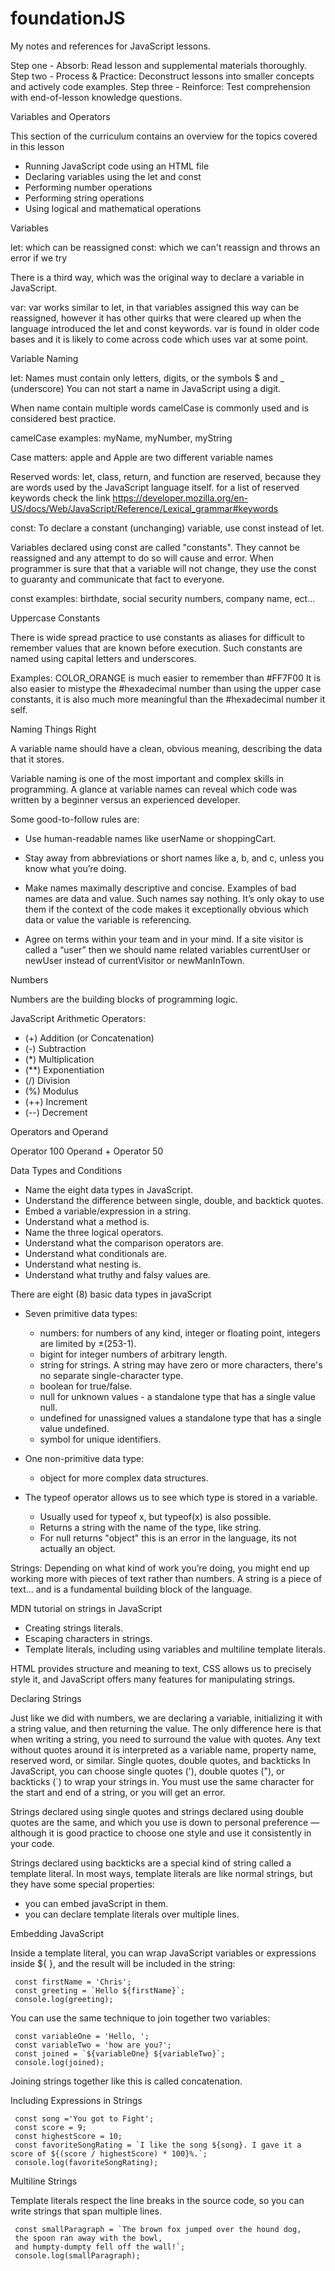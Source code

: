 # foundationJS

My notes and references for JavaScript lessons.

Step one -   Absorb: Read lesson and supplemental materials thoroughly.
Step two -   Process & Practice: Deconstruct lessons into smaller concepts and actively code examples.
Step three - Reinforce: Test comprehension with end-of-lesson knowledge questions.

Variables and Operators

This section of the curriculum contains an overview for the topics covered in this lesson

* Running JavaScript code using an HTML file
* Declaring variables using the let and const
* Performing number operations
* Performing string operations
* Using logical and mathematical operations

Variables

let: which can be reassigned 
const: which we can't reassign and throws an error if we try

There is a third way, which was the original way to declare a variable in JavaScript.

var: var works similar to let, in that variables assigned this way can be reassigned, however 
     it has other quirks that were cleared up when the language introduced the let and const keywords.
     var is found in older code bases and it is likely to come across code which uses var at some point.

Variable Naming 

let:
Names must contain only letters, digits, or the symbols $ and _ (underscore)
You can not start a name in JavaScript using a digit.

When name contain multiple words camelCase is commonly used and is considered best practice.

camelCase examples: myName, myNumber, myString

Case matters: apple and Apple are two different variable names

Reserved words: let, class, return, and function are reserved, because they are words used by the JavaScript 
                language itself. for a list of reserved keywords check the link
                https://developer.mozilla.org/en-US/docs/Web/JavaScript/Reference/Lexical_grammar#keywords

const:
To declare a constant (unchanging) variable, use const instead of let.

Variables declared using const are called "constants". They cannot be reassigned and any attempt to do so will cause and error.
When programmer is sure that that a variable will not change, they use the const to guaranty and communicate that fact to everyone.

const examples: birthdate, social security numbers, company name, ect...

Uppercase Constants

There is wide spread practice to use constants as aliases for difficult to remember values that are known before execution.
Such constants are named using capital letters and underscores.

Examples: COLOR_ORANGE is much easier to remember than #FF7F00 
It is also easier to mistype the #hexadecimal number than using the upper case constants, it is also much more meaningful than the 
#hexadecimal number it self.

Naming Things Right 

A variable name should have a clean, obvious meaning, describing the data that it stores.

Variable naming is one of the most important and complex skills in programming. A glance at variable names can reveal which code was written by a beginner versus an experienced developer.

Some good-to-follow rules are:

* Use human-readable names like userName or shoppingCart.
* Stay away from abbreviations or short names like a, b, and c, unless you know what you’re doing.
* Make names maximally descriptive and concise. Examples of bad names are data and value. Such names say nothing. It’s only okay to use them if the context of the     code makes it exceptionally obvious which data or value the variable is referencing.

* Agree on terms within your team and in your mind. If a site visitor is called a “user” then we should name related variables currentUser or newUser instead of      currentVisitor or newManInTown.

Numbers

Numbers are the building blocks of programming logic.

JavaScript Arithmetic Operators:

* (+)  Addition (or Concatenation)
* (-)  Subtraction
* (*)  Multiplication
* (**) Exponentiation
* (/)  Division
* (%)  Modulus 
* (++) Increment
* (--) Decrement 

Operators and Operand 

Operator 100 Operand + Operator 50

Data Types and Conditions

* Name the eight data types in JavaScript.
* Understand the difference between single, double, and backtick quotes.
* Embed a variable/expression in a string.
* Understand what a method is.
* Name the three logical operators.
* Understand what the comparison operators are.
* Understand what conditionals are.
* Understand what nesting is.
* Understand what truthy and falsy values are.

There are eight (8) basic data types in javaScript

* Seven primitive data types:
     
     * numbers: for numbers of any kind, integer or floating point, integers are limited by ±(253-1).
     * bigint for integer numbers of arbitrary length.
     * string for strings. A string may have zero or more characters, there's no separate single-character type.
     * boolean for true/false.
     * null for unknown values - a standalone type that has a single value null.
     * undefined for unassigned values a standalone type that has a single value undefined.
     * symbol for unique identifiers.
* One non-primitive data type:
     
     * object for more complex data structures.

* The typeof operator allows us to see which type is stored in a variable.
     
     * Usually used for typeof x, but typeof(x) is also possible.
     * Returns a string with the name of the type, like string.
     * For null returns "object" this is an error in the language, its not actually an object.

Strings: Depending on what kind of work you’re doing, you might end up working more with pieces 
         of text rather than numbers. A string is a piece of text… and is a fundamental building block 
         of the language.

MDN tutorial on strings in JavaScript

* Creating strings literals.
* Escaping characters in strings.
* Template literals, including using variables and multiline template literals.

HTML provides structure and meaning to text, CSS allows us to precisely style it, and JavaScript offers many features for manipulating strings. 

Declaring Strings

Just like we did with numbers, we are declaring a variable, initializing it with a string value, and then returning the value. The only difference 
here is that when writing a string, you need to surround the value with quotes. Any text without quotes around it is interpreted as a variable name, 
property name, reserved word, or similar. Single quotes, double quotes, and backticks In JavaScript, you can choose single quotes ('), double quotes ("), or backticks (`) to wrap your strings in. You must use the same character for the start and end of a string, or you will get an error.

Strings declared using single quotes and strings declared using double quotes are the same, and which you use is down to personal preference — although it is good practice to choose one style and use it consistently in your code.

Strings declared using backticks are a special kind of string called a template literal. In most ways, template literals are like normal strings, but they have some special properties:

  * you can embed javaScript in them.
  * you can declare template literals over multiple lines.

Embedding JavaScript

Inside a template literal, you can wrap JavaScript variables or expressions inside ${ }, and the result will be included in the string:

     const firstName = 'Chris';
     const greeting = `Hello ${firstName}`;
     console.log(greeting);

You can use the same technique to join together two variables:

     const variableOne = 'Hello, ';
     const variableTwo = 'how are you?';
     const joined = `${variableOne} ${variableTwo}`;
     console.log(joined);

Joining strings together like this is called concatenation.

Including Expressions in Strings

     const song ='You got to Fight';
     const score = 9;
     const highestScore = 10;
     const favoriteSongRating = `I like the song ${song}. I gave it a score of ${(score / highestScore) * 100}%.`;
     console.log(favoriteSongRating);

Multiline Strings

Template literals respect the line breaks in the source code, so you can write strings that span multiple lines.

     const smallParagraph = `The brown fox jumped over the hound dog, 
     the spoon ran away with the bowl, 
     and humpty-dumpty fell off the wall!`;
     console.log(smallParagraph);

